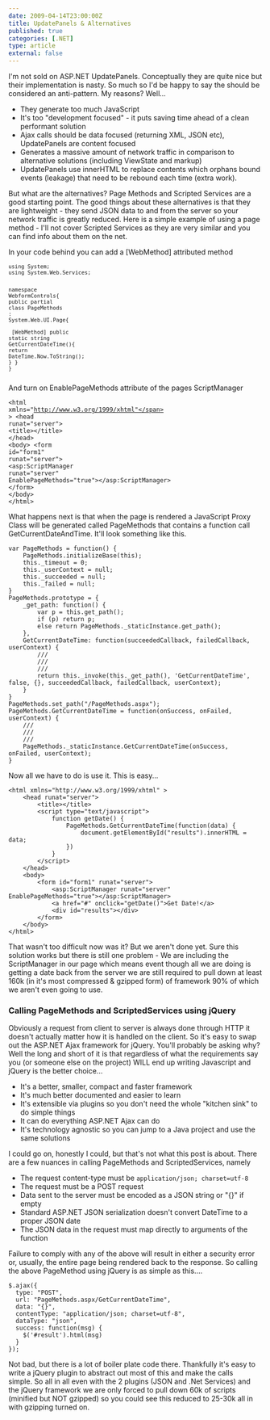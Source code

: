 ```yaml
---
date: 2009-04-14T23:00:00Z
title: UpdatePanels & Alternatives
published: true
categories: [.NET]
type: article
external: false
---
```

<p></p><p>I'm not sold on ASP.NET UpdatePanels. Conceptually they are quite nice but their implementation is nasty. So much so I'd be happy to say the should be considered an anti-pattern. My reasons? Well...</p><ul><li>They generate too much JavaScript</li><li>It's too "development focused" - it puts saving time ahead of a clean performant solution</li><li>Ajax calls should be data focused (returning XML, JSON etc), UpdatePanels are content focused</li><li>Generates a massive amount of network traffic in comparison to alternative solutions (including ViewState and markup)</li><li>UpdatePanels use innerHTML to replace contents which orphans bound events (leakage) that need to be rebound each time (extra work).</li></ul><p>But what are the alternatives? Page Methods and Scripted Services are a good starting point. The good things about these alternatives is that they are lightweight - they send JSON data to and from the server so your network traffic is greatly reduced. Here is a simple example of using a page method - I'll not cover Scripted Services as they are very similar and you can find info about them on the net.</p><p>In your code behind you can add a [WebMethod] attributed method</p><div><span style="font-size: small;"><span><div class="highlight"><pre><code><span class="k">using</span> <span class="nn">System</span><span class="p">;</span>
<span class="k">using</span> <span class="nn">System.Web.Services</span><span class="p">;</span>
 
<span class="k">namespace</span> <span class="nn">WebformControls</span><span class="p">{</span>
    <span class="k">public</span> <span class="k">partial</span> <span class="k">class</span> <span class="nc">PageMethods</span> <span class="p">:</span> <span class="n">System</span><span class="p">.</span><span class="n">Web</span><span class="p">.</span><span class="n">UI</span><span class="p">.</span><span class="n">Page</span><span class="p">{</span>        
<span class="na">        [WebMethod]</span>
        <span class="k">public</span> <span class="k">static</span> <span class="kt">string</span> <span class="nf">GetCurrentDateTime</span><span class="p">(){</span>
            <span class="k">return</span> <span class="n">DateTime</span><span class="p">.</span><span class="n">Now</span><span class="p">.</span><span class="n">ToString</span><span class="p">();</span>
        <span class="p">}</span>
    <span class="p">}</span>
<span class="p">}</span>
</code></pre></div>
</span></span></div><p>And turn on EnablePageMethods attribute of the pages ScriptManager</p><div><span style="font-size: small;"><span></span></span><div class="highlight"><pre><code><span class="nt">&lt;html</span> <span class="na">xmlns=</span><span class="s">"http://www.w3.org/1999/xhtml"</span> <span class="nt">&gt;</span>
    <span class="nt">&lt;head</span> <span class="na">runat=</span><span class="s">"server"</span><span class="nt">&gt;</span>
        <span class="nt">&lt;title&gt;&lt;/title&gt;</span>
    <span class="nt">&lt;/head&gt;</span>
    <span class="nt">&lt;body&gt;</span>
        <span class="nt">&lt;form</span> <span class="na">id=</span><span class="s">"form1"</span> <span class="na">runat=</span><span class="s">"server"</span><span class="nt">&gt;</span>
            <span class="nt">&lt;asp:ScriptManager</span> <span class="na">runat=</span><span class="s">"server"</span> <span class="na">EnablePageMethods=</span><span class="s">"true"</span><span class="nt">&gt;&lt;/asp:ScriptManager&gt;</span>
        <span class="nt">&lt;/form&gt;</span>
    <span class="nt">&lt;/body&gt;</span>
<span class="nt">&lt;/html&gt;</span>
</code></pre></div>
</div><p>What happens next is that when the page is rendered a JavaScript Proxy Class will be generated called PageMethods that contains a function call GetCurrentDateAndTime. It'll look something like this.</p><div><span style="font-size: small;"><span></span></span><div class="highlight"><pre><code><span class="kd">var</span> <span class="nx">PageMethods</span> <span class="o">=</span> <span class="kd">function</span><span class="p">()</span> <span class="p">{</span>
    <span class="nx">PageMethods</span><span class="p">.</span><span class="nx">initializeBase</span><span class="p">(</span><span class="k">this</span><span class="p">);</span>
    <span class="k">this</span><span class="p">.</span><span class="nx">_timeout</span> <span class="o">=</span> <span class="mi">0</span><span class="p">;</span>
    <span class="k">this</span><span class="p">.</span><span class="nx">_userContext</span> <span class="o">=</span> <span class="kc">null</span><span class="p">;</span>
    <span class="k">this</span><span class="p">.</span><span class="nx">_succeeded</span> <span class="o">=</span> <span class="kc">null</span><span class="p">;</span>
    <span class="k">this</span><span class="p">.</span><span class="nx">_failed</span> <span class="o">=</span> <span class="kc">null</span><span class="p">;</span>
<span class="p">}</span>
<span class="nx">PageMethods</span><span class="p">.</span><span class="nx">prototype</span> <span class="o">=</span> <span class="p">{</span>
    <span class="nx">_get_path</span><span class="o">:</span> <span class="kd">function</span><span class="p">()</span> <span class="p">{</span>
        <span class="kd">var</span> <span class="nx">p</span> <span class="o">=</span> <span class="k">this</span><span class="p">.</span><span class="nx">get_path</span><span class="p">();</span>
        <span class="k">if</span> <span class="p">(</span><span class="nx">p</span><span class="p">)</span> <span class="k">return</span> <span class="nx">p</span><span class="p">;</span>
        <span class="k">else</span> <span class="k">return</span> <span class="nx">PageMethods</span><span class="p">.</span><span class="nx">_staticInstance</span><span class="p">.</span><span class="nx">get_path</span><span class="p">();</span>
    <span class="p">},</span>
    <span class="nx">GetCurrentDateTime</span><span class="o">:</span> <span class="kd">function</span><span class="p">(</span><span class="nx">succeededCallback</span><span class="p">,</span> <span class="nx">failedCallback</span><span class="p">,</span> <span class="nx">userContext</span><span class="p">)</span> <span class="p">{</span>
        <span class="c1">/// </span>
        <span class="c1">/// </span>
        <span class="c1">/// </span>
        <span class="k">return</span> <span class="k">this</span><span class="p">.</span><span class="nx">_invoke</span><span class="p">(</span><span class="k">this</span><span class="p">.</span><span class="nx">_get_path</span><span class="p">(),</span> <span class="s1">'GetCurrentDateTime'</span><span class="p">,</span> <span class="kc">false</span><span class="p">,</span> <span class="p">{},</span> <span class="nx">succeededCallback</span><span class="p">,</span> <span class="nx">failedCallback</span><span class="p">,</span> <span class="nx">userContext</span><span class="p">);</span>
    <span class="p">}</span> 
<span class="p">}</span>
<span class="nx">PageMethods</span><span class="p">.</span><span class="nx">set_path</span><span class="p">(</span><span class="s2">"/PageMethods.aspx"</span><span class="p">);</span>
<span class="nx">PageMethods</span><span class="p">.</span><span class="nx">GetCurrentDateTime</span> <span class="o">=</span> <span class="kd">function</span><span class="p">(</span><span class="nx">onSuccess</span><span class="p">,</span> <span class="nx">onFailed</span><span class="p">,</span> <span class="nx">userContext</span><span class="p">)</span> <span class="p">{</span>
    <span class="c1">/// </span>
    <span class="c1">/// </span>
    <span class="c1">/// </span>
    <span class="nx">PageMethods</span><span class="p">.</span><span class="nx">_staticInstance</span><span class="p">.</span><span class="nx">GetCurrentDateTime</span><span class="p">(</span><span class="nx">onSuccess</span><span class="p">,</span> <span class="nx">onFailed</span><span class="p">,</span> <span class="nx">userContext</span><span class="p">);</span>
<span class="p">}</span>
</code></pre></div>
</div><p>Now all we have to do is use it. This is easy...</p><div><span style="font-size: small;"><span></span></span><div class="highlight"><pre><code><span class="nt">&lt;html</span> <span class="na">xmlns=</span><span class="s">"http://www.w3.org/1999/xhtml"</span> <span class="nt">&gt;</span>
    <span class="nt">&lt;head</span> <span class="na">runat=</span><span class="s">"server"</span><span class="nt">&gt;</span>
        <span class="nt">&lt;title&gt;&lt;/title&gt;</span>
        <span class="nt">&lt;script </span><span class="na">type=</span><span class="s">"text/javascript"</span><span class="nt">&gt;</span>
            <span class="kd">function</span> <span class="nx">getDate</span><span class="p">()</span> <span class="p">{</span>
                <span class="nx">PageMethods</span><span class="p">.</span><span class="nx">GetCurrentDateTime</span><span class="p">(</span><span class="kd">function</span><span class="p">(</span><span class="nx">data</span><span class="p">)</span> <span class="p">{</span>
                    <span class="nb">document</span><span class="p">.</span><span class="nx">getElementById</span><span class="p">(</span><span class="s2">"results"</span><span class="p">).</span><span class="nx">innerHTML</span> <span class="o">=</span> <span class="nx">data</span><span class="p">;</span>
                <span class="p">})</span>
            <span class="p">}</span>
        <span class="nt">&lt;/script&gt;</span>
    <span class="nt">&lt;/head&gt;</span>
    <span class="nt">&lt;body&gt;</span>
        <span class="nt">&lt;form</span> <span class="na">id=</span><span class="s">"form1"</span> <span class="na">runat=</span><span class="s">"server"</span><span class="nt">&gt;</span>
            <span class="nt">&lt;asp:ScriptManager</span> <span class="na">runat=</span><span class="s">"server"</span> <span class="na">EnablePageMethods=</span><span class="s">"true"</span><span class="nt">&gt;&lt;/asp:ScriptManager&gt;</span>
            <span class="nt">&lt;a</span> <span class="na">href=</span><span class="s">"#"</span> <span class="na">onclick=</span><span class="s">"getDate()"</span><span class="nt">&gt;</span>Get Date!<span class="nt">&lt;/a&gt;</span>
            <span class="nt">&lt;div</span> <span class="na">id=</span><span class="s">"results"</span><span class="nt">&gt;&lt;/div&gt;</span>
        <span class="nt">&lt;/form&gt;</span>
    <span class="nt">&lt;/body&gt;</span>
<span class="nt">&lt;/html&gt;</span>
</code></pre></div>
</div><p>That wasn't too difficult now was it? But we aren't done yet. Sure this solution works but there is still one problem - We are including the ScriptManager in our page which means event though all we are doing is getting a date back from the server we are still required to pull down at least 160k (in it's most compressed &amp; gzipped form) of framework 90% of which we aren't even going to use.</p><h3>Calling PageMethods and ScriptedServices using jQuery</h3><p>Obviously a request from client to server is always done through HTTP it doesn't actually matter how it is handled on the client. So it's easy to swap out the ASP.NET Ajax framework for jQuery. You'll probably be asking why? Well the long and short of it is that regardless of what the requirements say you (or someone else on the project) WILL end up writing Javascript and jQuery is the better choice...</p><ul><li>It's a better, smaller, compact and faster framework</li><li>It's much better documented and easier to learn</li><li>It's extensible via plugins so you don't need the whole "kitchen sink" to do simple things</li><li>It can do everything ASP.NET Ajax can do</li><li>It's technology agnostic so you can jump to a Java project and use the same solutions</li></ul><p>I could go on, honestly I could, but that's not what this post is about. There are a few nuances in calling PageMethods and ScriptedServices, namely</p><ul><li>The request content-type must be <code>application/json; charset=utf-8</code></li><li>The request must be a POST request</li><li>Data sent to the server must be encoded as a JSON string or "{}" if empty</li><li>Standard ASP.NET JSON serialization doesn't convert DateTime to a proper JSON date</li><li>The JSON data in the request must map directly to arguments of the function</li></ul><p>Failure to comply with any of the above will result in either a security error or, usually, the entire page being rendered back to the response. So calling the above PageMethod using jQuery is as simple as this....</p><div><span style="font-size: small;"><span></span></span><div class="highlight"><pre><code><span class="nx">$</span><span class="p">.</span><span class="nx">ajax</span><span class="p">({</span>
  <span class="nx">type</span><span class="o">:</span> <span class="s2">"POST"</span><span class="p">,</span>
  <span class="nx">url</span><span class="o">:</span> <span class="s2">"PageMethods.aspx/GetCurrentDateTime"</span><span class="p">,</span>
  <span class="nx">data</span><span class="o">:</span> <span class="s2">"{}"</span><span class="p">,</span>
  <span class="nx">contentType</span><span class="o">:</span> <span class="s2">"application/json; charset=utf-8"</span><span class="p">,</span>
  <span class="nx">dataType</span><span class="o">:</span> <span class="s2">"json"</span><span class="p">,</span>
  <span class="nx">success</span><span class="o">:</span> <span class="kd">function</span><span class="p">(</span><span class="nx">msg</span><span class="p">)</span> <span class="p">{</span>
    <span class="nx">$</span><span class="p">(</span><span class="s1">'#result'</span><span class="p">).</span><span class="nx">html</span><span class="p">(</span><span class="nx">msg</span><span class="p">)</span>
  <span class="p">}</span>
<span class="p">});</span>
</code></pre></div>
</div><p>Not bad, but there is a lot of boiler plate code there. Thankfully it's easy to write a jQuery plugin to abstract out most of this and make the calls simple. So all in all even with the 2 plugins (JSON and .Net Services) and the jQuery framework we are only forced to pull down 60k of scripts (minified but NOT gzipped) so you could see this reduced to 25-30k all in with gzipping turned on.</p>